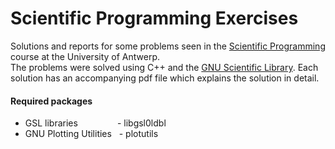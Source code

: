 # Scientific Programming Exercises

Solutions and reports for some problems seen in the [Scientific Programming](https://www.uantwerpen.be/popup/opleidingsonderdeel.aspx?catalognr=1001WETWPR&taal=en&aj=2015) course at the University of Antwerp.  
The problems were solved using C++ and the [GNU Scientific Library](http://www.gnu.org/software/gsl/). Each solution has an accompanying pdf file which explains the solution in detail.


#### Required packages

- GSL libraries &nbsp;&nbsp;&nbsp;&nbsp;&nbsp;&nbsp;&nbsp;&nbsp;&nbsp;&nbsp;&nbsp;&nbsp;&nbsp;&nbsp;&nbsp;- libgsl0ldbl
- GNU Plotting Utilities &nbsp; - plotutils

